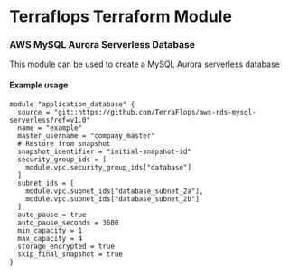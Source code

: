 # Terraflops Terraform Module
 
### AWS MySQL Aurora Serverless Database

This module can be used to create a MySQL Aurora serverless database

#### Example usage

```hcl-terraform
module "application_database" {
  source = "git::https://github.com/TerraFlops/aws-rds-mysql-serverless?ref=v1.0"
  name = "example"
  master_username = "company_master"
  # Restore from snapshot
  snapshot_identifier = "initial-snapshot-id"
  security_group_ids = [
    module.vpc.security_group_ids["database"]
  ]
  subnet_ids = [
    module.vpc.subnet_ids["database_subnet_2a"],
    module.vpc.subnet_ids["database_subnet_2b"]
  ]
  auto_pause = true
  auto_pause_seconds = 3600
  min_capacity = 1
  max_capacity = 4
  storage_encrypted = true
  skip_final_snapshot = true
}
```
